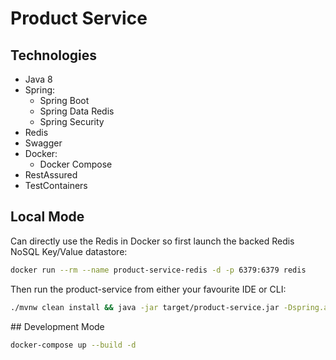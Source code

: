 # Product Service

## Technologies

- Java 8
- Spring:
    - Spring Boot
    - Spring Data Redis
    - Spring Security
- Redis
- Swagger
- Docker:
    - Docker Compose
- RestAssured
- TestContainers

    
## Local Mode

Can directly use the Redis in Docker so first launch the backed Redis NoSQL Key/Value datastore:

```bash
docker run --rm --name product-service-redis -d -p 6379:6379 redis
```

Then run the product-service from either your favourite IDE or CLI:

```bash
./mvnw clean install && java -jar target/product-service.jar -Dspring.active.profiles=local 
```

## Development Mode

```bash
docker-compose up --build -d
```
